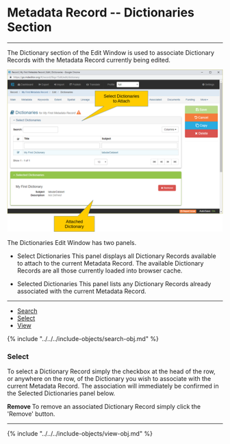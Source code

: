# Metadata Record -- Dictionaries Section
---

The <span class="md-section">Dictionary</span> section of the <span class="md-window">Edit Window</span> is used to associate <span class="md-panel">Dictionary Records</span> with the <span class="md-panel">Metadata Record</span> currently being edited.

![Attach Dictionaries](/assets/reference/edit-objects/metadata/dictionary/dictionary-start.png)

The <span class="md-section">Dictionaries</span> <span class="md-window">Edit Window</span> has two panels.  

* <span class="md-panel">Select Dictionaries</span> This panel displays all <span class="md-panel">Dictionary Records</span> available to attach to the current <span class="md-panel">Metadata Record</span>.  The available <span class="md-panel">Dictionary Records</span> are all those currently loaded into browser cache.  

* <span class="md-panel">Selected Dictionaries</span> This panel lists any <span class="md-panel">Dictionary Records</span> already associated with the current <span class="md-panel">Metadata Record</span>.  

---

* [Search](#search)
* [Select](#select)
* [View](#view)

{% include "../../../include-objects/search-obj.md" %}

### Select

To select a <span class="md-panel">Dictionary Record</span> simply the checkbox at the head of the row, or anywhere on the row, of the <span class="md-panel">Dictionary</span> you wish to associate with the current <span class="md-panel">Metadata Record</span>.  The association will immediately be confirmed in the <span class="md-panel">Selected Dictionaries</span> panel below.  

<strong class="btn btn-danger btn-xs"> <i class="fa fa-times"> </i> Remove </strong>  To remove an associated <span class="md-panel">Dictionary Record</span> simply click the 'Remove' button.

---

{% include "../../../include-objects/view-obj.md" %}
